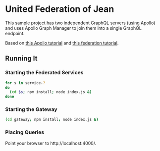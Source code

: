 # United Federation of Jean

This sample project has two independent GraphQL servers (using Apollo) and uses
Apollo Graph Manager to join them into a single GraphQL endpoint.

Based on [this Apollo tutorial](https://www.apollographql.com/docs/apollo-server/getting-started/)
and [this federation tutorial](https://www.apollographql.com/docs/apollo-server/federation/introduction/).

## Running It

### Starting the Federated Services

```bash
for s in service-?
do
  (cd $s; npm install; node index.js &)
done
```

### Starting the Gateway

```bash
(cd gateway; npm install; node index.js &)
```

### Placing Queries

Point your browser to http://localhost:4000/.
